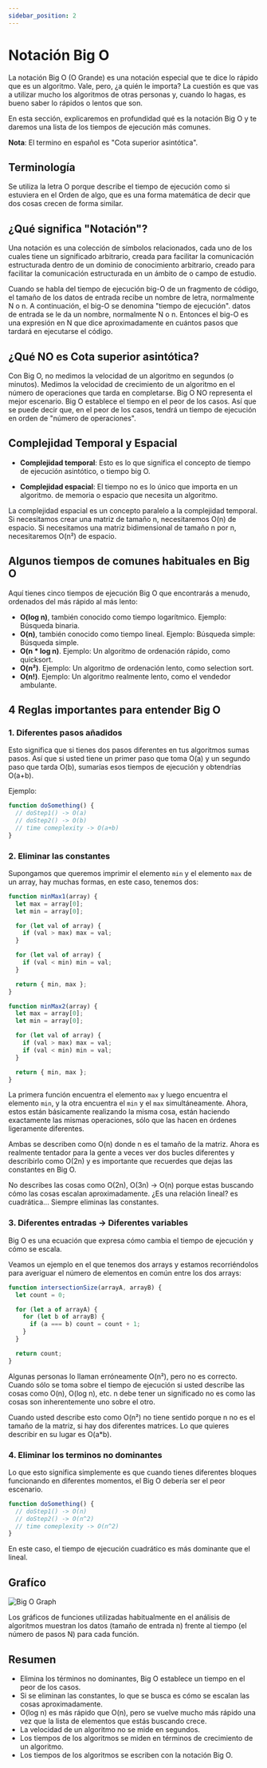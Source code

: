 ```yaml
---
sidebar_position: 2
---
```


# Notación Big O

La notación Big O (O Grande) es una notación especial que te dice lo rápido que es un algoritmo. Vale, pero, ¿a quién le importa? La cuestión es que vas a utilizar mucho los algoritmos de otras personas y, cuando lo hagas, es bueno saber lo rápidos o lentos que son.

En esta sección, explicaremos en profundidad qué es la notación Big O y te daremos una lista de los tiempos de ejecución más comunes.

**Nota**: El termino en español es "Cota superior asintótica".

## Terminología

Se utiliza la letra O porque describe el tiempo de ejecución como si estuviera en el Orden de algo, que es una forma matemática de decir que dos cosas crecen de forma similar.

## ¿Qué significa "Notación"?

Una notación es una colección de símbolos relacionados, cada uno de los cuales tiene un significado arbitrario,
creada para facilitar la comunicación estructurada dentro de un dominio de conocimiento arbitrario, creado
para facilitar la comunicación estructurada en un ámbito de o campo de estudio.

Cuando se habla del tiempo de ejecución big-O de un fragmento de código, el tamaño de los datos de entrada recibe un nombre
de letra, normalmente N o n. A continuación, el big-O se denomina "tiempo de ejecución". datos de entrada se le da
un nombre, normalmente N o n. Entonces el big-O es una expresión en N que dice aproximadamente en cuántos pasos
que tardará en ejecutarse el código.

## ¿Qué NO es Cota superior asintótica?

Con Big O, no medimos la velocidad de un algoritmo en segundos (o minutos). Medimos la velocidad de crecimiento de un algoritmo
en el número de operaciones que tarda en completarse. Big O NO representa el mejor escenario. Big O
establece el tiempo en el peor de los casos. Así que se puede decir que, en el peor de los casos, tendrá un
tiempo de ejecución en orden de "número de operaciones".

## Complejidad Temporal y Espacial

- **Complejidad temporal**: Esto es lo que significa el concepto de tiempo de ejecución asintótico, o tiempo big O.

- **Complejidad espacial**: El tiempo no es lo único que importa en un algoritmo.
  de memoria o espacio que necesita un algoritmo.

La complejidad espacial es un concepto paralelo a la complejidad temporal. Si necesitamos crear una matriz de tamaño n, necesitaremos O(n) de espacio. Si necesitamos
una matriz bidimensional de tamaño n por n, necesitaremos O(n²) de espacio.

## Algunos tiempos de comunes habituales en Big O

Aquí tienes cinco tiempos de ejecución Big O que encontrarás a menudo, ordenados del más rápido al más lento:

- **O(log n)**, también conocido como tiempo logarítmico. Ejemplo: Búsqueda binaria.
- **O(n)**, también conocido como tiempo lineal. Ejemplo: Búsqueda simple: Búsqueda simple.
- **O(n \* log n)**. Ejemplo: Un algoritmo de ordenación rápido, como quicksort.
- **O(n²)**. Ejemplo: Un algoritmo de ordenación lento, como selection sort.
- **O(n!)**. Ejemplo: Un algoritmo realmente lento, como el vendedor ambulante.

## 4 Reglas importantes para entender Big O

### 1. Diferentes pasos añadidos

Esto significa que si tienes dos pasos diferentes en tus algoritmos sumas pasos. Así que si usted tiene un primer paso que toma O(a)
y un segundo paso que tarda O(b), sumarías esos tiempos de ejecución y obtendrías O(a+b).

Ejemplo:

```javascript
function doSomething() {
  // doStep1() -> O(a)
  // doStep2() -> O(b)
  // time comeplexity -> O(a+b)
}
```

### 2. Eliminar las constantes

Supongamos que queremos imprimir el elemento `min` y el elemento `max` de un array, hay muchas formas, en este caso, tenemos dos:

```javascript
function minMax1(array) {
  let max = array[0];
  let min = array[0];

  for (let val of array) {
    if (val > max) max = val;
  }

  for (let val of array) {
    if (val < min) min = val;
  }

  return { min, max };
}
```

```javascript
function minMax2(array) {
  let max = array[0];
  let min = array[0];

  for (let val of array) {
    if (val > max) max = val;
    if (val < min) min = val;
  }

  return { min, max };
}
```

La primera función encuentra el elemento `max` y luego encuentra el elemento `min`, y la otra encuentra el `min` y el `max` simultáneamente.
Ahora, estos están básicamente realizando la misma cosa, están haciendo exactamente las mismas operaciones,
sólo que las hacen en órdenes ligeramente diferentes.

Ambas se describen como O(n) donde n es el tamaño de la matriz. Ahora es realmente tentador para la gente a veces ver dos
bucles diferentes y describirlo como O(2n) y es importante que recuerdes que dejas las constantes en Big O.

No describes las cosas como O(2n), O(3n) -> O(n) porque estas buscando cómo las cosas escalan aproximadamente. ¿Es una relación lineal?
es cuadrática... Siempre eliminas las constantes.

### 3. Diferentes entradas -> Diferentes variables

Big O es una ecuación que expresa cómo cambia el tiempo de ejecución y cómo se escala.

Veamos un ejemplo en el que tenemos dos arrays y estamos recorriéndolos para averiguar el número de elementos en común entre
los dos arrays:

```javascript
function intersectionSize(arrayA, arrayB) {
  let count = 0;

  for (let a of arrayA) {
    for (let b of arrayB) {
      if (a === b) count = count + 1;
    }
  }

  return count;
}
```

Algunas personas lo llaman erróneamente O(n²), pero no es correcto. Cuando sólo se toma sobre el tiempo de ejecución si usted describe las cosas como O(n),
O(log n), etc. n debe tener un significado no es como las cosas son inherentemente uno sobre el otro.

Cuando usted describe esto como O(n²) no tiene sentido porque n no es el tamaño de la matriz, si hay dos diferentes
matrices. Lo que quieres describir en su lugar es O(a\*b).

### 4. Eliminar los terminos no dominantes

Lo que esto significa simplemente es que cuando tienes diferentes bloques funcionando en diferentes momentos, el Big O debería ser el peor escenario.

```javascript
function doSomething() {
  // doStep1() -> O(n)
  // doStep2() -> O(n^2)
  // time comeplexity -> O(n^2)
}
```

En este caso, el tiempo de ejecución cuadrático es más dominante que el lineal.

## Grafíco

![Big O Graph](../../../../static/img/big-o-graph.webp)

Los gráficos de funciones utilizadas habitualmente en el análisis de algoritmos muestran los datos (tamaño de entrada n) frente al tiempo (el número de pasos N)
para cada función.

## Resumen

- Elimina los términos no dominantes, Big O establece un tiempo en el peor de los casos.
- Si se eliminan las constantes, lo que se busca es cómo se escalan las cosas aproximadamente.
- O(log n) es más rápido que O(n), pero se vuelve mucho más rápido una vez que la lista de elementos que estás buscando crece.
- La velocidad de un algoritmo no se mide en segundos.
- Los tiempos de los algoritmos se miden en términos de crecimiento de un algoritmo.
- Los tiempos de los algoritmos se escriben con la notación Big O.
